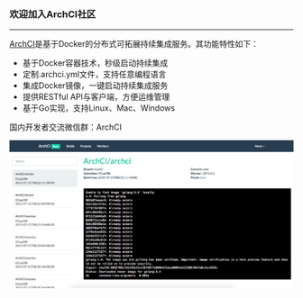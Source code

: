 ### 欢迎加入ArchCI社区

---

[ArchCI](http://archci.com)是基于Docker的分布式可拓展持续集成服务。其功能特性如下：

* 基于Docker容器技术，秒级启动持续集成
* 定制.archci.yml文件，支持任意编程语言
* 集成Docker镜像，一键启动持续集成服务
* 提供RESTful API与客户端，方便运维管理
* 基于Go实现，支持Linux、Mac、Windows

国内开发者交流微信群：ArchCI

![](./screenshot.png)

